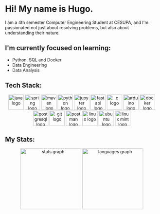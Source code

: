 # Hi! My name is Hugo.
I am a 4th semester Computer Engineering Student at CESUPA, and I'm passionated not just about resolving problems, but also about understanding their nature.

## I'm currently focused on learning:
- Python, SQL and Docker
- Data Engineering
- Data Analysis

## Tech Stack:
<div align="center">
  <img src="https://cdn.jsdelivr.net/gh/devicons/devicon@latest/icons/java/java-original.svg" height="50" alt="java logo"/>
  <img src="https://cdn.jsdelivr.net/gh/devicons/devicon@latest/icons/spring/spring-original.svg" height="50" alt="spring logo"/>
  <img src="https://cdn.jsdelivr.net/gh/devicons/devicon@latest/icons/maven/maven-original.svg" height="50" alt="maven logo"/>
  <img src="https://cdn.jsdelivr.net/gh/devicons/devicon@latest/icons/python/python-original.svg" height="50" alt="python logo"/>
  <img src="https://cdn.jsdelivr.net/gh/devicons/devicon@latest/icons/jupyter/jupyter-original.svg" height="50" alt="jupyter logo"/>
   <img src="https://cdn.jsdelivr.net/gh/devicons/devicon@latest/icons/fastapi/fastapi-original.svg" height="50" alt="fastapi logo"/>
  <img src="https://cdn.jsdelivr.net/gh/devicons/devicon@latest/icons/c/c-original.svg" height="50" alt="c logo"/>
  <img src="https://cdn.jsdelivr.net/gh/devicons/devicon@latest/icons/arduino/arduino-original.svg" height="50" alt="arduino logo"/>
  <img src="https://cdn.jsdelivr.net/gh/devicons/devicon@latest/icons/docker/docker-plain.svg" height="50" alt="docker logo"/>
  <img src="https://cdn.jsdelivr.net/gh/devicons/devicon@latest/icons/postgresql/postgresql-original.svg" height="50" alt="postgresql logo"/>
  <img src="https://cdn.jsdelivr.net/gh/devicons/devicon@latest/icons/git/git-original.svg" height="50" alt="git logo"/>
  <img src="https://cdn.jsdelivr.net/gh/devicons/devicon@latest/icons/postman/postman-original.svg" height="50" alt="postman logo"/>
  <img src="https://cdn.jsdelivr.net/gh/devicons/devicon@latest/icons/linux/linux-original.svg" height="50" alt="linux logo"/>
  <img src="https://cdn.jsdelivr.net/gh/devicons/devicon@latest/icons/ubuntu/ubuntu-original.svg" height="50" alt="ubuntu logo"/>
  <img src="https://cdn.jsdelivr.net/gh/devicons/devicon@latest/icons/linuxmint/linuxmint-original.svg" height="50" alt="linux mint logo"/>
</div>

## My Stats:
<div align="center">
  <img src="https://github-readme-stats.vercel.app/api?username=HugoBSantos&hide_title=false&hide_rank=false&show_icons=true&include_all_commits=true&count_private=true&disable_animations=false&theme=dark&locale=en&hide_border=false&order=1" height="200" alt="stats graph"  />
  <img src="https://github-readme-stats.vercel.app/api/top-langs?username=HugoBSantos&locale=en&hide_title=false&layout=compact&card_width=320&langs_count=5&theme=dark&hide_border=false&order=2" height="200" alt="languages graph"  />
</div>
